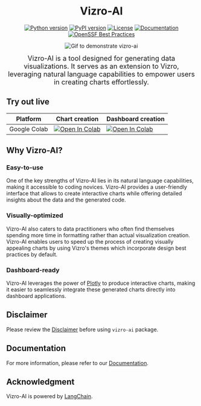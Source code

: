 <h1 align="center">Vizro-AI</h1>

<div align="center" markdown="1">

[![Python version](https://img.shields.io/badge/python-3.9%20%7C%203.10%20%7C%203.11%20%7C%203.12-blue.svg)](https://pypi.org/project/vizro/)
[![PyPI version](https://badge.fury.io/py/vizro_ai.svg)](https://badge.fury.io/py/vizro_ai)
[![License](https://img.shields.io/badge/license-Apache%202.0-blue.svg)](https://github.com/mckinsey/vizro/blob/main/LICENSE.md)
[![Documentation](https://readthedocs.org/projects/vizro-ai/badge/?version=latest)](https://vizro-ai.readthedocs.io/)
[![OpenSSF Best Practices](https://www.bestpractices.dev/projects/7858/badge)](https://www.bestpractices.dev/projects/7858)

<img src="./docs/assets/readme/readme_animation.gif" alt="Gif to demonstrate vizro-ai">

<p>
<font size="+1">
Vizro-AI is a tool designed for generating data visualizations.
It serves as an extension to Vizro, leveraging natural language capabilities to empower users in creating charts effortlessly.
</font>
</p>

</div>

## Try out live

| Platform     | Chart creation                                                                                                                                                                            | Dashboard creation                                                                                                                                                                      |
| ------------ | ----------------------------------------------------------------------------------------------------------------------------------------------------------------------------------------- | --------------------------------------------------------------------------------------------------------------------------------------------------------------------------------------- |
| Google Colab | [![Open In Colab](https://colab.research.google.com/assets/colab-badge.svg)](https://colab.research.google.com/github/mckinsey/vizro/blob/main/vizro-ai/examples/chart_by_vizro_ai.ipynb) | [![Open In Colab](https://colab.research.google.com/assets/colab-badge.svg)](https://github.com/mckinsey/vizro/blob/main/vizro-ai/examples/dashboard_by_vizro_ai.ipynb) |

## Why Vizro-AI?

### Easy-to-use

One of the key strengths of Vizro-AI lies in its natural language capabilities, making it accessible to coding novices. Vizro-AI provides a user-friendly interface that allows to create interactive charts while offering detailed insights about the data and the generated code.

### Visually-optimized

Vizro-AI also caters to data practitioners who often find themselves spending more time in formatting rather than actual visualization creation. Vizro-AI enables users to speed up the process of creating visually appealing charts by using Vizro's themes which incorporate design best practices by default.

### Dashboard-ready

Vizro-AI leverages the power of [Plotly](https://plotly.com/python/) to produce interactive charts, making it easier to seamlessly integrate these generated charts directly into dashboard applications.

## Disclaimer

Please review the [Disclaimer](https://vizro-ai.readthedocs.io/en/latest/pages/explanation/disclaimer/) before using `vizro-ai` package.

## Documentation

For more information, please refer to our [Documentation](https://vizro.readthedocs.io/projects/vizro-ai/).

## Acknowledgment

Vizro-AI is powered by [LangChain](https://github.com/langchain-ai/langchain).
